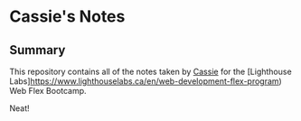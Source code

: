 # Cassie's Notes

## Summary

This repository contains all of the notes taken by [Cassie](https://github.com/cassie-eve) for the [Lighthouse Labs]https://www.lighthouselabs.ca/en/web-development-flex-program) Web Flex Bootcamp.

Neat!
